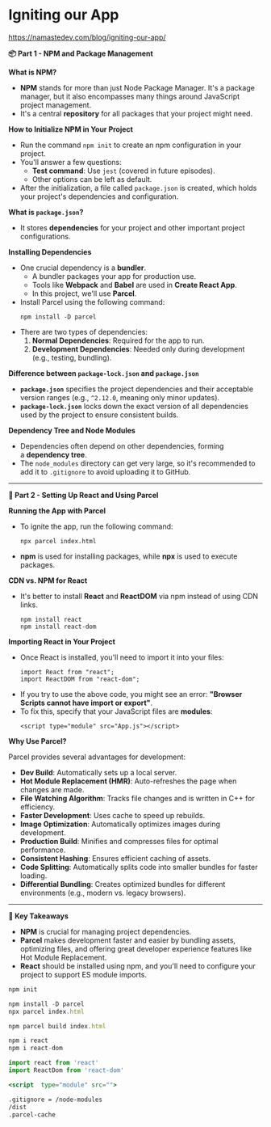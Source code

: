 # Igniting our App

https://namastedev.com/blog/igniting-our-app/

**📦 Part 1 - NPM and Package Management**

**What is NPM?**

- **NPM** stands for more than just Node Package Manager. It's a package manager, but it also encompasses many things around JavaScript project management.
- It's a central **repository** for all packages that your project might need.

**How to Initialize NPM in Your Project**

- Run the command `npm init` to create an npm configuration in your project.
- You'll answer a few questions:
  - **Test command**: Use `jest` (covered in future episodes).
  - Other options can be left as default.
- After the initialization, a file called `package.json` is created, which holds your project's dependencies and configuration.

**What is `package.json`?**

- It stores **dependencies** for your project and other important project configurations.

**Installing Dependencies**

- One crucial dependency is a **bundler**.
  - A bundler packages your app for production use.
  - Tools like **Webpack** and **Babel** are used in **Create React App**.
  - In this project, we'll use **Parcel**.
- Install Parcel using the following command:
  ```
  npm install -D parcel
  ```
- There are two types of dependencies:
  1. **Normal Dependencies**: Required for the app to run.
  2. **Development Dependencies**: Needed only during development (e.g., testing, bundling).

**Difference between `package-lock.json` and `package.json`**

- **`package.json`** specifies the project dependencies and their acceptable version ranges (e.g., `^2.12.0`, meaning only minor updates).
- **`package-lock.json`** locks down the exact version of all dependencies used by the project to ensure consistent builds.

**Dependency Tree and Node Modules**

- Dependencies often depend on other dependencies, forming a **dependency tree**.
- The `node_modules` directory can get very large, so it's recommended to add it to `.gitignore` to avoid uploading it to GitHub.

---

**🚀 Part 2 - Setting Up React and Using Parcel**

**Running the App with Parcel**

- To ignite the app, run the following command:
  ```
  npx parcel index.html
  ```
- **npm** is used for installing packages, while **npx** is used to execute packages.

**CDN vs. NPM for React**

- It's better to install **React** and **ReactDOM** via npm instead of using CDN links.
  ```
  npm install react
  npm install react-dom
  ```

**Importing React in Your Project**

- Once React is installed, you'll need to import it into your files:
  ```
  import React from "react";
  import ReactDOM from "react-dom";
  ```
- If you try to use the above code, you might see an error: **"Browser Scripts cannot have import or export"**.
- To fix this, specify that your JavaScript files are **modules**:
  ```
  <script type="module" src="App.js"></script>
  ```

**Why Use Parcel?**

Parcel provides several advantages for development:

- **Dev Build**: Automatically sets up a local server.
- **Hot Module Replacement (HMR)**: Auto-refreshes the page when changes are made.
- **File Watching Algorithm**: Tracks file changes and is written in C++ for efficiency.
- **Faster Development**: Uses cache to speed up rebuilds.
- **Image Optimization**: Automatically optimizes images during development.
- **Production Build**: Minifies and compresses files for optimal performance.
- **Consistent Hashing**: Ensures efficient caching of assets.
- **Code Splitting**: Automatically splits code into smaller bundles for faster loading.
- **Differential Bundling**: Creates optimized bundles for different environments (e.g., modern vs. legacy browsers).

---

**🌟 Key Takeaways**

- **NPM** is crucial for managing project dependencies.
- **Parcel** makes development faster and easier by bundling assets, optimizing files, and offering great developer experience features like Hot Module Replacement.
- **React** should be installed using npm, and you'll need to configure your project to support ES module imports.

```jsx
npm init

npm install -D parcel
npx parcel index.html

npm parcel build index.html

npm i react
npm i react-dom

import react from 'react'
import ReactDom from 'react-dom'

<script  type="module" src="">

.gitignore = /node-modules
/dist
.parcel-cache

```

